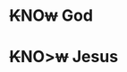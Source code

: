 <head>
  <title>I am a full stack and above all, a daughter of God</title>
</head>
<body>
  <h1><strike>K</strike>NO<strike>w</strike> God</h1>
  <h1><strike>K</strike>NO><strike>w</strike> Jesus</h1>
</body>
